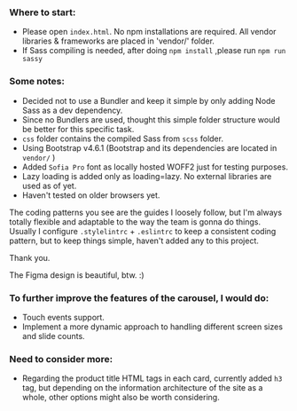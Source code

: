
### Where to start:
* Please open `index.html`. No npm installations are required. All vendor libraries & frameworks are placed in 'vendor/' folder.
* If Sass compiling is needed, after doing `npm install` ,please run `npm run sassy`

### Some notes:
* Decided not to use a Bundler and keep it simple by only adding Node Sass as a dev dependency.
* Since no Bundlers are used, thought this simple folder structure would be better for this specific task.
* `css` folder contains the compiled Sass from `scss` folder.
* Using Bootstrap v4.6.1 (Bootstrap and its dependencies are located in `vendor/` )
* Added `Sofia Pro` font as locally hosted WOFF2 just for testing purposes.
* Lazy loading is added only as loading=lazy. No external libraries are used as of yet.
* Haven't tested on older browsers yet.

The coding patterns you see are the guides I loosely follow, but I'm always totally flexible and adaptable to the way the team is gonna do things.
Usually I configure `.stylelintrc` + `.eslintrc` to keep a consistent coding pattern, but to keep things simple, haven't added any to this project.

Thank you.

The Figma design is beautiful, btw. :)

### To further improve the features of the carousel, I would do:
* Touch events support.
* Implement a more dynamic approach to handling different screen sizes and slide counts.

### Need to consider more:
* Regarding the product title HTML tags in each card, currently added `h3` tag, but depending on the information architecture of the site as a whole, other options might also be worth considering.
